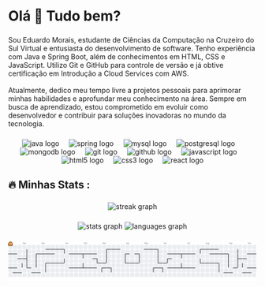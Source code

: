 <h1 align="left">Olá 👋 Tudo bem?</h1>

###

<p align="left">Sou Eduardo Morais, estudante de Ciências da Computação na Cruzeiro do Sul Virtual e entusiasta do desenvolvimento de software. Tenho experiência com Java e Spring Boot, além de conhecimentos em HTML, CSS e JavaScript. Utilizo Git e GitHub para controle de versão e já obtive certificação em Introdução a Cloud Services com AWS.<br><br>Atualmente, dedico meu tempo livre a projetos pessoais para aprimorar minhas habilidades e aprofundar meu conhecimento na área. Sempre em busca de aprendizado, estou comprometido em evoluir como desenvolvedor e contribuir para soluções inovadoras no mundo da tecnologia.</p>

###

<p align="left"></p>

###

<div align="center">
  <img src="https://cdn.jsdelivr.net/gh/devicons/devicon/icons/java/java-original.svg" height="40" alt="java logo"  />
  <img width="12" />
  <img src="https://cdn.jsdelivr.net/gh/devicons/devicon/icons/spring/spring-original.svg" height="40" alt="spring logo"  />
  <img width="12" />
  <img src="https://cdn.jsdelivr.net/gh/devicons/devicon/icons/mysql/mysql-original.svg" height="40" alt="mysql logo"  />
  <img width="12" />
  <img src="https://cdn.jsdelivr.net/gh/devicons/devicon/icons/postgresql/postgresql-original.svg" height="40" alt="postgresql logo"  />
  <img width="12" />
  <img src="https://cdn.jsdelivr.net/gh/devicons/devicon/icons/mongodb/mongodb-original.svg" height="40" alt="mongodb logo"  />
  <img width="12" />
  <img src="https://cdn.jsdelivr.net/gh/devicons/devicon/icons/git/git-original.svg" height="40" alt="git logo"  />
  <img width="12" />
  <img src="https://cdn.jsdelivr.net/gh/devicons/devicon/icons/github/github-original.svg" height="40" alt="github logo"  />
  <img width="12" />
  <img src="https://cdn.jsdelivr.net/gh/devicons/devicon/icons/javascript/javascript-original.svg" height="40" alt="javascript logo"  />
  <img width="12" />
  <img src="https://cdn.jsdelivr.net/gh/devicons/devicon/icons/html5/html5-original.svg" height="40" alt="html5 logo"  />
  <img width="12" />
  <img src="https://cdn.jsdelivr.net/gh/devicons/devicon/icons/css3/css3-original.svg" height="40" alt="css3 logo"  />
  <img width="12" />
  <img src="https://cdn.jsdelivr.net/gh/devicons/devicon/icons/react/react-original.svg" height="40" alt="react logo"  />
</div>

###

<h2 align="left">🔥   Minhas Stats :</h2>

###

<div align="center">
  <img src="https://streak-stats.demolab.com?user=ddmazv&locale=pt-br&mode=daily&theme=midnight-purple&hide_border=true&border_radius=5&order=3" height="155" alt="streak graph"  />
</div>

###

<div align="center">
  <img src="https://github-readme-stats.vercel.app/api?username=ddmazv&hide_title=false&hide_rank=false&show_icons=true&include_all_commits=true&count_private=true&disable_animations=false&theme=midnight-purple&locale=pt-br&hide_border=true&order=1&custom_title=Stats%20do%20GitHub" height="150" alt="stats graph"  />
  <img src="https://github-readme-stats.vercel.app/api/top-langs?username=ddmazv&locale=pt-br&hide_title=false&layout=compact&card_width=320&langs_count=5&theme=midnight-purple&hide_border=true&order=2&hide=css" height="150" alt="languages graph"  />
</div>

###

<picture>
  <source media="(prefers-color-scheme: dark)" srcset="https://raw.githubusercontent.com/ddmazv/ddmazv/output/pacman-contribution-graph-dark.svg">
  <source media="(prefers-color-scheme: light)" srcset="https://raw.githubusercontent.com/ddmazv/ddmazv/output/pacman-contribution-graph.svg">
  <img alt="pacman contribution graph" src="https://raw.githubusercontent.com/ddmazv/ddmazv/output/pacman-contribution-graph.svg">
</picture>

###
